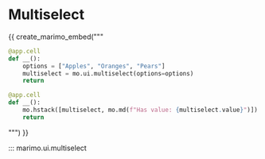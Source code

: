 # Multiselect

{{ create_marimo_embed("""

```python
@app.cell
def __():
    options = ["Apples", "Oranges", "Pears"]
    multiselect = mo.ui.multiselect(options=options)
    return

@app.cell
def __():
    mo.hstack([multiselect, mo.md(f"Has value: {multiselect.value}")])
    return
```

""") }}

::: marimo.ui.multiselect

